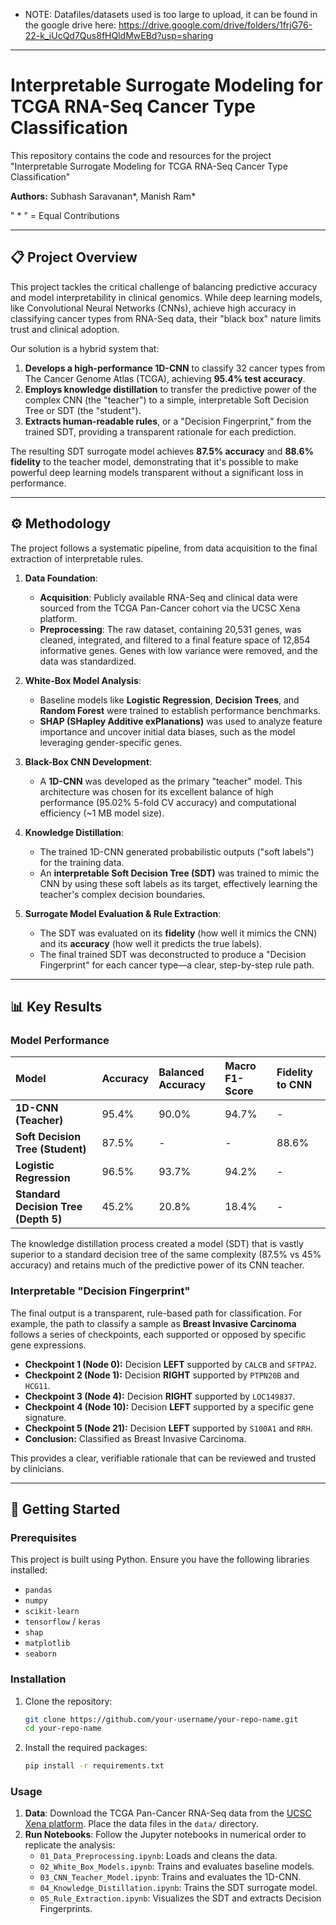 - NOTE: Datafiles/datasets used is too large to upload, it can be found in the google drive here: https://drive.google.com/drive/folders/1frjG76-22-k_iUcQd7Qus8fHQldMwEBd?usp=sharing
-----

# Interpretable Surrogate Modeling for TCGA RNA-Seq Cancer Type Classification

This repository contains the code and resources for the project "Interpretable Surrogate Modeling for TCGA RNA-Seq Cancer Type Classification"

**Authors:** Subhash Saravanan*, Manish Ram*

" * " = Equal Contributions 

-----

## 📋 Project Overview

This project tackles the critical challenge of balancing predictive accuracy and model interpretability in clinical genomics. While deep learning models, like Convolutional Neural Networks (CNNs), achieve high accuracy in classifying cancer types from RNA-Seq data, their "black box" nature limits trust and clinical adoption.

Our solution is a hybrid system that:

1.  **Develops a high-performance 1D-CNN** to classify 32 cancer types from The Cancer Genome Atlas (TCGA), achieving **95.4% test accuracy**.
2.  **Employs knowledge distillation** to transfer the predictive power of the complex CNN (the "teacher") to a simple, interpretable Soft Decision Tree or SDT (the "student").
3.  **Extracts human-readable rules**, or a "Decision Fingerprint," from the trained SDT, providing a transparent rationale for each prediction.

The resulting SDT surrogate model achieves **87.5% accuracy** and **88.6% fidelity** to the teacher model, demonstrating that it's possible to make powerful deep learning models transparent without a significant loss in performance.

-----

## ⚙️ Methodology

The project follows a systematic pipeline, from data acquisition to the final extraction of interpretable rules.

1.  **Data Foundation**:

      * **Acquisition**: Publicly available RNA-Seq and clinical data were sourced from the TCGA Pan-Cancer cohort via the UCSC Xena platform.
      * **Preprocessing**: The raw dataset, containing 20,531 genes, was cleaned, integrated, and filtered to a final feature space of 12,854 informative genes. Genes with low variance were removed, and the data was standardized.

2.  **White-Box Model Analysis**:

      * Baseline models like **Logistic Regression**, **Decision Trees**, and **Random Forest** were trained to establish performance benchmarks.
      * **SHAP (SHapley Additive exPlanations)** was used to analyze feature importance and uncover initial data biases, such as the model leveraging gender-specific genes.

3.  **Black-Box CNN Development**:

      * A **1D-CNN** was developed as the primary "teacher" model. This architecture was chosen for its excellent balance of high performance (95.02% 5-fold CV accuracy) and computational efficiency (\~1 MB model size).

4.  **Knowledge Distillation**:

      * The trained 1D-CNN generated probabilistic outputs ("soft labels") for the training data.
      * An **interpretable Soft Decision Tree (SDT)** was trained to mimic the CNN by using these soft labels as its target, effectively learning the teacher's complex decision boundaries.

5.  **Surrogate Model Evaluation & Rule Extraction**:

      * The SDT was evaluated on its **fidelity** (how well it mimics the CNN) and its **accuracy** (how well it predicts the true labels).
      * The final trained SDT was deconstructed to produce a "Decision Fingerprint" for each cancer type—a clear, step-by-step rule path.

-----

## 📊 Key Results

### Model Performance

| Model | Accuracy | Balanced Accuracy | Macro F1-Score | Fidelity to CNN |
| :--- | :--- | :--- | :--- | :--- |
| **1D-CNN (Teacher)** | 95.4% | 90.0% | 94.7% | - |
| **Soft Decision Tree (Student)** | 87.5% | - | - | 88.6% |
| **Logistic Regression** | 96.5% | 93.7% | 94.2% | - |
| **Standard Decision Tree (Depth 5)**| 45.2% | 20.8% | 18.4% | - |

The knowledge distillation process created a model (SDT) that is vastly superior to a standard decision tree of the same complexity (87.5% vs 45% accuracy) and retains much of the predictive power of its CNN teacher.

### Interpretable "Decision Fingerprint"

The final output is a transparent, rule-based path for classification. For example, the path to classify a sample as **Breast Invasive Carcinoma** follows a series of checkpoints, each supported or opposed by specific gene expressions.

  * **Checkpoint 1 (Node 0):** Decision **LEFT** supported by `CALCB` and `SFTPA2`.
  * **Checkpoint 2 (Node 1):** Decision **RIGHT** supported by `PTPN20B` and `HCG11`.
  * **Checkpoint 3 (Node 4):** Decision **RIGHT** supported by `LOC149837`.
  * **Checkpoint 4 (Node 10):** Decision **LEFT** supported by a specific gene signature.
  * **Checkpoint 5 (Node 21):** Decision **LEFT** supported by `S100A1` and `RRH`.
  * **Conclusion:** Classified as Breast Invasive Carcinoma.

This provides a clear, verifiable rationale that can be reviewed and trusted by clinicians.

-----

## 🚀 Getting Started

### Prerequisites

This project is built using Python. Ensure you have the following libraries installed:

  * `pandas`
  * `numpy`
  * `scikit-learn`
  * `tensorflow` / `keras`
  * `shap`
  * `matplotlib`
  * `seaborn`

### Installation

1.  Clone the repository:
    ```bash
    git clone https://github.com/your-username/your-repo-name.git
    cd your-repo-name
    ```
2.  Install the required packages:
    ```bash
    pip install -r requirements.txt
    ```

### Usage

1.  **Data**: Download the TCGA Pan-Cancer RNA-Seq data from the [UCSC Xena platform](https://xenabrowser.net/datapages/). Place the data files in the `data/` directory.
2.  **Run Notebooks**: Follow the Jupyter notebooks in numerical order to replicate the analysis:
      * `01_Data_Preprocessing.ipynb`: Loads and cleans the data.
      * `02_White_Box_Models.ipynb`: Trains and evaluates baseline models.
      * `03_CNN_Teacher_Model.ipynb`: Trains and evaluates the 1D-CNN.
      * `04_Knowledge_Distillation.ipynb`: Trains the SDT surrogate model.
      * `05_Rule_Extraction.ipynb`: Visualizes the SDT and extracts Decision Fingerprints.




